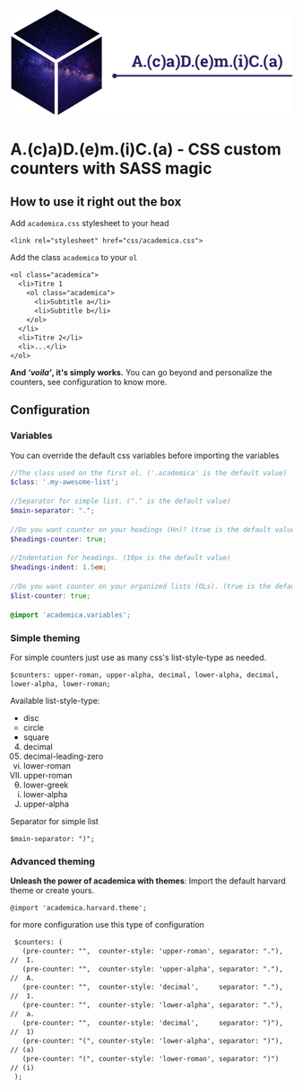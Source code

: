 ![](docs/img/academica-header.png)

# A.(c)a)D.(e)m.(i)C.(a) - CSS custom counters with SASS magic

## How to use it right out the box

Add `academica.css` stylesheet to your head

```
<link rel="stylesheet" href="css/academica.css">
```

Add the class `academica` to your `ol`

```
<ol class="academica">
  <li>Titre 1
    <ol class="academica">
      <li>Subtitle a</li>
      <li>Subtitle b</li>
    </ol>
  </li>
  <li>Titre 2</li>
  <li>...</li>
</ol>
```

**And *‘voila’*, it's simply works.**
You can go beyond and personalize the counters, see configuration to know more.

## Configuration

### Variables

You can override the default css variables before importing the variables

```scss
//The class used on the first ol. ('.academica' is the default value)
$class: '.my-awesome-list';

//Separator for simple list. ("." is the default value)
$main-separator: ".";

//Do you want counter on your headings (Hn)? (true is the default value)
$headings-counter: true;

//Indentation for headings. (10px is the default value)
$headings-indent: 1.5em;

//Do you want counter on your organized lists (OLs). (true is the default value)
$list-counter: true;

@import 'academica.variables';
```


### Simple theming

For simple counters just use as many css's list-style-type as needed.

```
$counters: upper-roman, upper-alpha, decimal, lower-alpha, decimal, lower-alpha, lower-roman;
```

Available list-style-type:

<ol>
  <li style="list-style-type:disc">disc</li>
  <li style="list-style-type:circle">circle</li>
  <li style="list-style-type:square">square</li>
  <li style="list-style-type:decimal">decimal</li>
  <li style="list-style-type:decimal-leading-zero">decimal-leading-zero</li>
  <li style="list-style-type:lower-roman">lower-roman</li>
  <li style="list-style-type:upper-roman">upper-roman</li>
  <li style="list-style-type:lower-greek">lower-greek</li>
  <li style="list-style-type:lower-alpha">lower-alpha</li>
  <li style="list-style-type:upper-alpha">upper-alpha</li>
</ol>

Separator for simple list

```
$main-separator: ")";
```

### Advanced theming

**Unleash the power of academica with themes**: Import the default harvard theme or create yours.

```
@import 'academica.harvard.theme';
```

for more configuration use this type of configuration

```
 $counters: (
   (pre-counter: "",  counter-style: 'upper-roman', separator: "."), //  I.
   (pre-counter: "",  counter-style: 'upper-alpha', separator: "."), //  A.
   (pre-counter: "",  counter-style: 'decimal',     separator: "."), //  1.
   (pre-counter: "",  counter-style: 'lower-alpha', separator: "."), //  a.
   (pre-counter: "",  counter-style: 'decimal',     separator: ")"), //  1)
   (pre-counter: "(", counter-style: 'lower-alpha', separator: ")"), // (a)
   (pre-counter: "(", counter-style: 'lower-roman', separator: ")")  // (i)
 );
```
